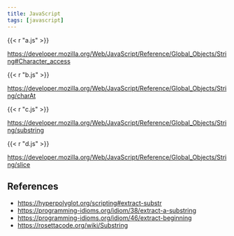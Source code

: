 ```yaml
---
title: JavaScript
tags: [javascript]
---
```


{{< r "a.js" >}}

<https://developer.mozilla.org/Web/JavaScript/Reference/Global_Objects/String#Character_access>

{{< r "b.js" >}}

<https://developer.mozilla.org/Web/JavaScript/Reference/Global_Objects/String/charAt>

{{< r "c.js" >}}

<https://developer.mozilla.org/Web/JavaScript/Reference/Global_Objects/String/substring>

{{< r "d.js" >}}

<https://developer.mozilla.org/Web/JavaScript/Reference/Global_Objects/String/slice>

## References

- <https://hyperpolyglot.org/scripting#extract-substr>
- <https://programming-idioms.org/idiom/38/extract-a-substring>
- <https://programming-idioms.org/idiom/46/extract-beginning>
- <https://rosettacode.org/wiki/Substring>
